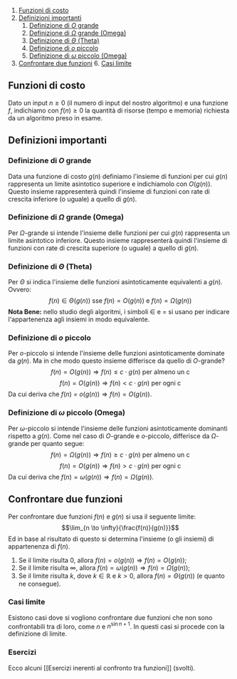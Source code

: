 1. [Funzioni di costo](#Funzioni%20di%20costo)
2. [Definizioni importanti](#Definizioni%20importanti)
	1. [Definizione di $O$ grande](#Definizione%20di%20$O$%20grande)
	2. [Definizione di $\Omega$ grande (Omega)](#Definizione%20di%20$%5COmega$%20grande%20(Omega))
	3. [Definizione di $\Theta$ (Theta)](#Definizione%20di%20$%5CTheta$%20(Theta))
	4. [Definizione di $o$ piccolo](#Definizione%20di%20$o$%20piccolo)
	5. [Definizione di $\omega$ piccolo (Omega)](#Definizione%20di%20$%5Comega$%20piccolo%20(Omega))
3. [Confrontare due funzioni](#Confrontare%20due%20funzioni)
	6. [Casi limite](#Casi%20limite)
## Funzioni di costo
Dato un input $n \geq 0$ (il numero di input del nostro algoritmo) e una funzione $f$, indichiamo con $f(n) \geq 0$ la quantità di risorse (tempo e memoria) richiesta da un algoritmo preso in esame.
## Definizioni importanti
### Definizione di $O$ grande
Data una funzione di costo $g(n)$  definiamo l'insieme di funzioni per cui $g(n)$ rappresenta un limite asintotico superiore e indichiamolo con $O(g(n))$.
Questo insieme rappresenterà quindi l'insieme di funzioni con rate di crescita inferiore (o uguale) a quello di $g(n)$.
### Definizione di $\Omega$ grande (Omega)
Per $\Omega$-grande si intende l'insieme delle funzioni per cui $g(n)$ rappresenta un limite asintotico inferiore.
Questo insieme rappresenterà quindi l'insieme di funzioni con rate di crescita superiore (o uguale) a quello di $g(n)$.
### Definizione di $\Theta$ (Theta)
Per $\Theta$ si indica l'insieme delle funzioni asintoticamente equivalenti a $g(n)$. Ovvero:
$$f(n) \in \Theta(g(n)) \text{ sse } f(n) = O(g(n)) \text{ e } f(n) = \Omega(g(n))$$
**Nota Bene:** nello studio degli algoritmi, i simboli $\in$ e $=$ si usano per indicare l'appartenenza agli insiemi in modo equivalente.
### Definizione di $o$ piccolo
Per $o$-piccolo si intende l'insieme delle funzioni asintoticamente dominate da $g(n)$. Ma in che modo questo insieme differisce da quello di $O$-grande?
$$f(n) = O(g(n)) \Rightarrow f(n) \leq c \cdot g(n) \text{ per almeno un c} $$
$$f(n) = O(g(n)) \Rightarrow f(n) \lt c \cdot g(n) \text{ per ogni c} $$
Da cui deriva che $f(n)$ = $o(g(n)) \Rightarrow f(n) = O(g(n))$.
### Definizione di $\omega$ piccolo (Omega)
Per $\omega$-piccolo si intende l'insieme delle funzioni asintoticamente dominanti rispetto a $g(n)$.
Come nel caso di $O$-grande e $o$-piccolo, differisce da $\Omega$-grande per quanto segue:
$$f(n) = \Omega(g(n)) \Rightarrow f(n) \geq c \cdot g(n) \text{ per almeno un c}$$
$$f(n) = O(g(n)) \Rightarrow f(n) \gt c \cdot g(n) \text{ per ogni c}$$ Da cui deriva che $f(n) = \omega(g(n)) \Rightarrow f(n) = \Omega(g(n))$.
## Confrontare due funzioni
Per confrontare due funzioni $f(n)$ e $g(n)$ si usa il seguente limite:
$$\lim_{n \to \infty}{\frac{f(n)}{g(n)}}$$
Ed in base al risultato di questo si determina l'insieme (o gli insiemi) di appartenenza di $f(n)$.
1) Se il limite risulta $0$, allora $f(n) = o(g(n)) \Rightarrow f(n) = O(g(n))$;
2) Se il limite risulta $\infty$, allora $f(n) = \omega(g(n)) \Rightarrow f(n) = \Omega(g(n))$;
3) Se il limite risulta $k$, dove $k \in \mathbb{R}$ e $k \gt 0$, allora $f(n) = \Theta(g(n))$ (e quanto ne consegue).
### Casi limite
Esistono casi dove si vogliono confrontare due funzioni che non sono confrontabili tra di loro, come $n$ e $n^{\sin{n} + 1}$. In questi casi si procede con la definizione di limite.
### Esercizi
Ecco alcuni [[Esercizi inerenti al confronto tra funzioni]] (svolti).